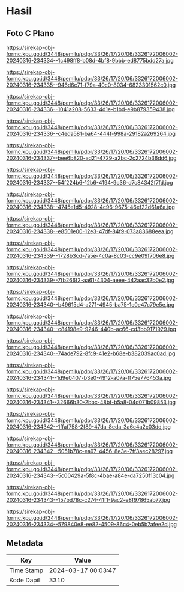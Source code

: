 # Hasil

## Foto C Plano

https://sirekap-obj-formc.kpu.go.id/3448/pemilu/pdpr/33/26/17/20/06/3326172006002-20240316-234334--1c498ff8-b08d-4bf8-9bbb-ed8775bdd27a.jpg

https://sirekap-obj-formc.kpu.go.id/3448/pemilu/pdpr/33/26/17/20/06/3326172006002-20240316-234335--946d6c71-f79a-40c0-8034-6823301562c0.jpg

https://sirekap-obj-formc.kpu.go.id/3448/pemilu/pdpr/33/26/17/20/06/3326172006002-20240316-234336--1041a208-5633-4d1e-b1bd-e9b879359438.jpg

https://sirekap-obj-formc.kpu.go.id/3448/pemilu/pdpr/33/26/17/20/06/3326172006002-20240316-234336--c4eda581-ba64-444f-998a-29182a269264.jpg

https://sirekap-obj-formc.kpu.go.id/3448/pemilu/pdpr/33/26/17/20/06/3326172006002-20240316-234337--bee6b820-ad21-4729-a2bc-2c2724b36dd6.jpg

https://sirekap-obj-formc.kpu.go.id/3448/pemilu/pdpr/33/26/17/20/06/3326172006002-20240316-234337--54f224b6-12b6-4194-9c36-d7c84342f7fd.jpg

https://sirekap-obj-formc.kpu.go.id/3448/pemilu/pdpr/33/26/17/20/06/3326172006002-20240316-234338--4745e1d5-4928-4c96-9675-46ef22d61a6a.jpg

https://sirekap-obj-formc.kpu.go.id/3448/pemilu/pdpr/33/26/17/20/06/3326172006002-20240316-234338--e8501e00-12e3-47df-84f9-073a83688eea.jpg

https://sirekap-obj-formc.kpu.go.id/3448/pemilu/pdpr/33/26/17/20/06/3326172006002-20240316-234339--1728b3cd-7a5e-4c0a-8c03-cc9e09f706e8.jpg

https://sirekap-obj-formc.kpu.go.id/3448/pemilu/pdpr/33/26/17/20/06/3326172006002-20240316-234339--7fb266f2-aa61-4304-aeee-442aac32b0e2.jpg

https://sirekap-obj-formc.kpu.go.id/3448/pemilu/pdpr/33/26/17/20/06/3326172006002-20240316-234340--b49615d4-a271-4945-ba75-1c0e47c79e5e.jpg

https://sirekap-obj-formc.kpu.go.id/3448/pemilu/pdpr/33/26/17/20/06/3326172006002-20240316-234340--c84198e9-9246-440b-ac66-cd3bb9171929.jpg

https://sirekap-obj-formc.kpu.go.id/3448/pemilu/pdpr/33/26/17/20/06/3326172006002-20240316-234340--74ade792-8fc9-41e2-b68e-b382039ac0ad.jpg

https://sirekap-obj-formc.kpu.go.id/3448/pemilu/pdpr/33/26/17/20/06/3326172006002-20240316-234341--1d9e0407-b3e0-4912-a07a-ff75e776453a.jpg

https://sirekap-obj-formc.kpu.go.id/3448/pemilu/pdpr/33/26/17/20/06/3326172006002-20240316-234341--32666b30-2bbc-48bf-b5a8-04d071b09853.jpg

https://sirekap-obj-formc.kpu.go.id/3448/pemilu/pdpr/33/26/17/20/06/3326172006002-20240316-234342--1ffaf758-2f89-47da-8eda-3a6c4a2c03dd.jpg

https://sirekap-obj-formc.kpu.go.id/3448/pemilu/pdpr/33/26/17/20/06/3326172006002-20240316-234342--5051b78c-ea97-4456-8e3e-7ff3aec28297.jpg

https://sirekap-obj-formc.kpu.go.id/3448/pemilu/pdpr/33/26/17/20/06/3326172006002-20240316-234343--5c00429a-5f8c-4bae-a84e-da7250f13c04.jpg

https://sirekap-obj-formc.kpu.go.id/3448/pemilu/pdpr/33/26/17/20/06/3326172006002-20240316-234343--157bd78c-c274-41f1-9ac2-e8f97865ab77.jpg

https://sirekap-obj-formc.kpu.go.id/3448/pemilu/pdpr/33/26/17/20/06/3326172006002-20240316-234334--579840e8-ee82-4509-86c4-0eb5b7afee2d.jpg


## Metadata

| Key        | Value               |
| ---------- | ------------------- |
| Time Stamp | 2024-03-17 00:03:47 |
| Kode Dapil | 3310                |



